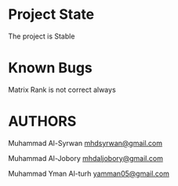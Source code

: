 Project State
=============
The project is Stable

Known Bugs
==========
Matrix Rank is not correct always

AUTHORS
=======

Muhammad Al-Syrwan <mhdsyrwan@gmail.com>

Muhammad Al-Jobory <mhdaljobory@gmail.com>

Muhammad Yman Al-turh <yamman05@gmail.com>
